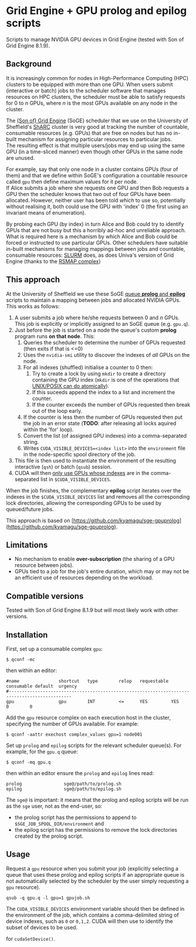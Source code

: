 Grid Engine + GPU prolog and epilog scripts
===========================================

Scripts to manage NVIDIA GPU devices in Grid Engine (tested with Son of Grid Engine 8.1.9).

Background
----------

It is increasingly common for nodes in High-Performance Computing (HPC) clusters to be equipped with more than one GPU.
When users submit (interactive or batch) jobs to the scheduler software that manages resources on HPC clusters, 
the scheduler must be able to satisfy requests for 0 to $n$ GPUs, 
where $n$ is the most GPUs available on any node in the cluster.

The [(Son of) Grid Engine](https://arc.liv.ac.uk/SGE/) (SoGE) scheduler 
that we use on the University of Sheffield's [ShARC](http://docs.iceberg.shef.ac.uk/en/latest/sharc/index.html) cluster
is very good at tracking the number of countable, consumable resources (e.g. GPUs) that are free on nodes 
but has no in-built mechanism for assigning particular resources to particular jobs.  
The resulting effect is that multiple users/jobs may end up using the same GPU (in a time-sliced manner) 
even though other GPUs in the same node are unused.

For example, say that only one node in a cluster contains GPUs (four of them) 
and that we define within SoGE's configuration a countable resource called `gpu` 
then define maximum values for it per node.  
If Alice submits a job where she requests one GPU and then Bob requests a GPU then
the scheduler knows that two out of four GPUs have been allocated.
However, neither user has been told _which_ to use so, potentially without realising it,
both could use the GPU with 'index' 0 (the first using an invariant means of enumeration).

By probing each GPU (by index) in turn Alice and Bob could try to identify GPUs that are not busy 
but this a horribly ad-hoc and unreliable approach.  
What is required here is a mechanism by which Alice and Bob could be forced or instructed to use particular GPUs.
Other schedulers have suitable in-built mechanisms for managing mappings between jobs and countable, consumable resources: 
[SLURM](https://slurm.schedmd.com/) does, as does 
Univa's version of Grid Engine (thanks to the [RSMAP complex](http://gridengine.eu/grid-engine-internals/102-univa-grid-engine-810-features-part-2-better-resource-management-with-the-rsmap-complex-2012-05-25))

This approach
-------------

At the University of Sheffield we use these SoGE [queue **prolog** and **epilog**](http://www.softpanorama.org/HPC/Grid_engine/prolog_and_epilog_scripts.shtml) scripts to 
maintain a mapping between jobs and allocated NVIDIA GPUs.  This works as follows:

1. A user submits a job where he/she requests between 0 and $n$ GPUs.  
   This job is explicitly or implicitly assigned to an SoGE queue (e.g. `gpu.q`).
1. Just before the job is started on a node the queue's custom **prolog** program runs **on that node**.  This:
    1. Queries the scheduler to determine the number of GPUs requested (then exits if that is <=0)
    1. Uses the `nvidia-smi` utility to discover the indexes of *all* GPUs on the node.
    1. For all indexes (shuffled) initialise a counter to 0 then: 
        1. Try to create a lock by using `mkdir` to create a directory containing the GPU index
           (`mkdir` is one of the operations that [UNIX/POSIX can do atomically](https://rcrowley.org/2010/01/06/things-unix-can-do-atomically.html)).
        1. If this suceeds append the index to a list and increment the counter.
        1. If the counter exceeds the number of GPUs requested then break out of the loop early.
    1. If the counter is less then the number of GPUs requested then put the job in an error state 
       (**TODO**: after releasing all locks aquired within the 'for' loop).
    1. Convert the list (of assigned GPU indexes) into a comma-separated string.
    1. Writes `CUDA_VISIBLE_DEVICES=<index list>` into the `environment` file in the node-specific spool directory of the job.
1. This file is then used to instantiate the environment of the resulting interactive (`qsh`) or batch (`qsub`) session.
1. CUDA will then [only use GPUs whose indexes](http://www.softpanorama.org/HPC/Grid_engine/prolog_and_epilog_scripts.shtml) 
   are in the comma-separated list in `$CUDA_VISIBLE_DEVICES`.

When the job finishes, the complementary **epilog** script iterates over the indexes in the `$CUDA_VISIBLE_DEVICES` list 
and removes all the corresponding lock directories, allowing the corresponding GPUs to be used by queued/future jobs.

This approach is based on [https://github.com/kyamagu/sge-gpuprolog](https://github.com/kyamagu/sge-gpuprolog).

Limitations
-----------

 * No mechanism to enable **over-subscription** (the sharing of a GPU resource between jobs).
 * GPUs tied to a job for the job's entire duration, which may or may not be an efficient use of resources depending on the workload.

Compatible versions
-------------------

Tested with Son of Grid Engine 8.1.9 but will most likely work with other versions.

Installation
------------

First, set up a consumable complex `gpu`:

```
$ qconf -mc
```

then within an editor:

```
#name               shortcut   type        relop   requestable consumable default  urgency
#----------------------------------------------------------------------------------------------
gpu                 gpu        INT         <=      YES         YES        0        0
```


Add the `gpu` resource complex on each execution host in the cluster, specifying the number of GPUs available. For example:

```
$ qconf -aattr exechost complex_values gpu=1 node001
```

Set up `prolog` and `epilog` scripts for the relevant scheduler queue(s).  For example, for the `gpu.q` queue:

```
$ qconf -mq gpu.q
```

then within an editor ensure the `prolog` and `epilog` lines read:

```
prolog                sge@/path/to/prolog.sh
epilog                sge@/path/to/epilog.sh
```

The `sge@` is important: it means that the prolog and epilog scripts will be run as the `sge` user, not as the end-user, so:

* the prolog script has the permissions to append to `$SGE_JOB_SPOOL_DIR/environment` and
* the epilog script has the permissions to remove the lock directories created by the prolog script.

Usage
-----

Request a `gpu` resource when you submit your job 
(explicitly selecting a queue that uses these prolog and epilog scripts 
if an appropriate queue is not automatically selected 
by the scheduler by the user simply requesting a `gpu` resource).

```
qsub -q gpu.q -l gpu=1 gpujob.sh
```

The `CUDA_VISIBLE_DEVICES` environment variable should then be defined in the environment of the job, 
which contains a comma-delimited string of device indexes, such as `0` or `0,1,2`.
CUDA will then use to identify the subset of devices to be used.

for `cudaSetDevice()`.
